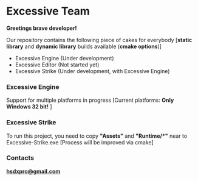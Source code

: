 Excessive Team
================

**Greetings brave developer!**

Our repository contains the following piece of cakes for everybody 
[**static library** and **dynamic library** builds available (**cmake options**)]
* Excessive Engine (Under development)
* Excessive Editor (Not started yet)
* Excessive Strike (Under development, with Excessive Engine)

### Excessive Engine
Support for multiple platforms in progress [Current platforms: **Only Windows 32 bit!** ]

### Excessive Strike
To run this project, you need to copy **"Assets"** and **"Runtime/*"** near to Excessive-Strike.exe  [Process will be improved via cmake]


### Contacts
**hsdxpro@gmail.com**
